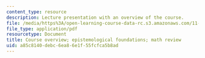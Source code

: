 ```yaml
---
content_type: resource
description: Lecture presentation with an overview of the course.
file: /media/https%3A/open-learning-course-data-rc.s3.amazonaws.com/11-220-quantitative-reasoning-statistical-methods-for-planners-i-spring-2009/a85c8140debc6ea86e1f55fcfca5b8ad_MIT11_220s09_lec01.pdf
file_type: application/pdf
resourcetype: Document
title: Course overview; epistemological foundations; math review
uid: a85c8140-debc-6ea8-6e1f-55fcfca5b8ad
---
```

